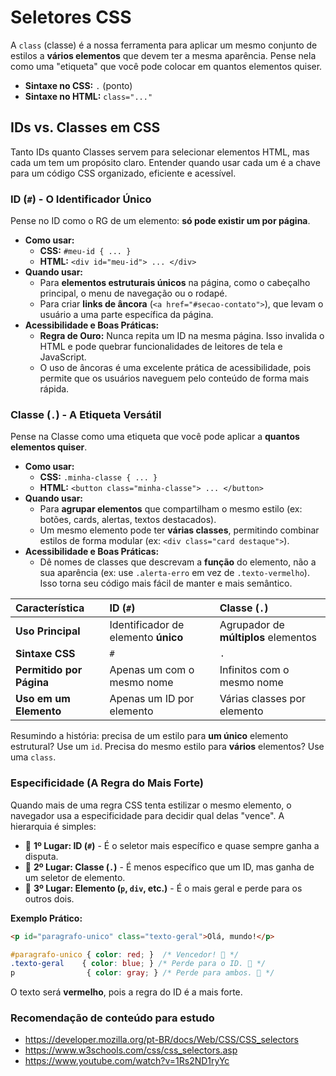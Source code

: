 # Seletores CSS

A `class` (classe) é a nossa ferramenta para aplicar um mesmo conjunto de estilos a **vários elementos** que devem ter a mesma aparência. Pense nela como uma "etiqueta" que você pode colocar em quantos elementos quiser.

* **Sintaxe no CSS:** `.` (ponto)
* **Sintaxe no HTML:** `class="..."`

## IDs vs. Classes em CSS

Tanto IDs quanto Classes servem para selecionar elementos HTML, mas cada um tem um propósito claro. Entender quando usar cada um é a chave para um código CSS organizado, eficiente e acessível.

### ID (`#`) - O Identificador Único

Pense no ID como o RG de um elemento: **só pode existir um por página**.

* **Como usar:**
    * **CSS:** ` #meu-id { ... } `
    * **HTML:** ` <div id="meu-id"> ... </div> `
* **Quando usar:**
    * Para **elementos estruturais únicos** na página, como o cabeçalho principal, o menu de navegação ou o rodapé.
    * Para criar **links de âncora** (`<a href="#secao-contato">`), que levam o usuário a uma parte específica da página.
* **Acessibilidade e Boas Práticas:**
    * **Regra de Ouro:** Nunca repita um ID na mesma página. Isso invalida o HTML e pode quebrar funcionalidades de leitores de tela e JavaScript.
    * O uso de âncoras é uma excelente prática de acessibilidade, pois permite que os usuários naveguem pelo conteúdo de forma mais rápida.

### Classe (`.`) - A Etiqueta Versátil

Pense na Classe como uma etiqueta que você pode aplicar a **quantos elementos quiser**.

* **Como usar:**
    * **CSS:** ` .minha-classe { ... } `
    * **HTML:** ` <button class="minha-classe"> ... </button> `
* **Quando usar:**
    * Para **agrupar elementos** que compartilham o mesmo estilo (ex: botões, cards, alertas, textos destacados).
    * Um mesmo elemento pode ter **várias classes**, permitindo combinar estilos de forma modular (ex: `<div class="card destaque">`).
* **Acessibilidade e Boas Práticas:**
    * Dê nomes de classes que descrevam a **função** do elemento, não a sua aparência (ex: use `.alerta-erro` em vez de `.texto-vermelho`). Isso torna seu código mais fácil de manter e mais semântico.

| Característica | ID (`#`) | Classe (`.`) |
| :--- | :--- | :--- |
| **Uso Principal** | Identificador de elemento **único** | Agrupador de **múltiplos** elementos |
| **Sintaxe CSS** | `#` | `.` |
| **Permitido por Página** | Apenas um com o mesmo nome | Infinitos com o mesmo nome |
| **Uso em um Elemento**| Apenas um ID por elemento | Várias classes por elemento |

Resumindo a história: precisa de um estilo para **um único** elemento estrutural? Use um `id`. Precisa do mesmo estilo para **vários** elementos? Use uma `class`.

### Especificidade (A Regra do Mais Forte)

Quando mais de uma regra CSS tenta estilizar o mesmo elemento, o navegador usa a especificidade para decidir qual delas "vence". A hierarquia é simples:

  * 🥇 **1º Lugar: ID (`#`)** - É o seletor mais específico e quase sempre ganha a disputa.
  * 🥈 **2º Lugar: Classe (`.`)** - É menos específico que um ID, mas ganha de um seletor de elemento.
  * 🥉 **3º Lugar: Elemento (`p`, `div`, etc.)** - É o mais geral e perde para os outros dois.

**Exemplo Prático:**

```html
<p id="paragrafo-unico" class="texto-geral">Olá, mundo!</p>
```

```css
#paragrafo-unico { color: red; }  /* Vencedor! 🥇 */
.texto-geral    { color: blue; } /* Perde para o ID. 🥈 */
p                { color: gray; } /* Perde para ambos. 🥉 */
```

O texto será **vermelho**, pois a regra do ID é a mais forte.

### Recomendação de conteúdo para estudo
- https://developer.mozilla.org/pt-BR/docs/Web/CSS/CSS_selectors
- https://www.w3schools.com/css/css_selectors.asp
- https://www.youtube.com/watch?v=1Rs2ND1ryYc